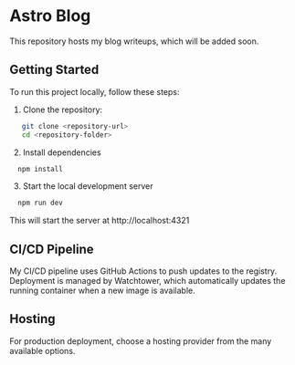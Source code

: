 # Astro Blog

This repository hosts my blog writeups, which will be added soon.

## Getting Started

To run this project locally, follow these steps:

1. Clone the repository:
```bash
   git clone <repository-url>
   cd <repository-folder>
```

2. Install dependencies

```bash
  npm install
```

3. Start the local development server
```bash
  npm run dev
```

This will start the server at http://localhost:4321

## CI/CD Pipeline
My CI/CD pipeline uses GitHub Actions to push updates to the registry. Deployment is managed by Watchtower, which automatically updates the running container when a new image is available.

## Hosting
For production deployment, choose a hosting provider from the many available options.
